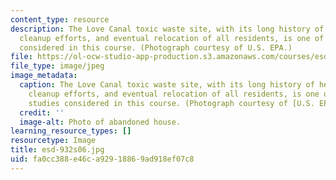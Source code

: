 ```yaml
---
content_type: resource
description: The Love Canal toxic waste site, with its long history of health effects,
  cleanup efforts, and eventual relocation of all residents, is one of the case studies
  considered in this course. (Photograph courtesy of U.S. EPA.)
file: https://ol-ocw-studio-app-production.s3.amazonaws.com/courses/esd-932-engineering-ethics-spring-2006/fa0cc388e46ca92918869ad918ef07c8_esd-932s06.jpg
file_type: image/jpeg
image_metadata:
  caption: The Love Canal toxic waste site, with its long history of health effects,
    cleanup efforts, and eventual relocation of all residents, is one of the case
    studies considered in this course. (Photograph courtesy of [U.S. EPA](http://www.epa.gov/).)
  credit: ''
  image-alt: Photo of abandoned house.
learning_resource_types: []
resourcetype: Image
title: esd-932s06.jpg
uid: fa0cc388-e46c-a929-1886-9ad918ef07c8
---
```


